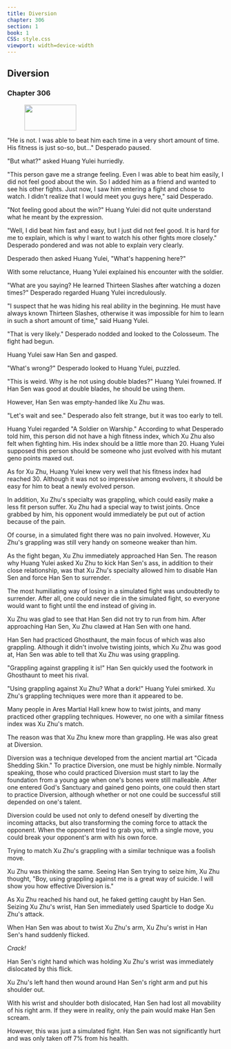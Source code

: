 ```yaml
---
title: Diversion
chapter: 306
section: 1
book: 1
CSS: style.css
viewport: width=device-width
---
```


## Diversion

### Chapter 306

<figure>
	<img src="../Images/gem.gif" alt="" id="gem" width="120" height="60" />
</figure>

"He is not. I was able to beat him each time in a very short amount of time. His fitness is just so-so, but…" Desperado paused.

"But what?" asked Huang Yulei hurriedly.

"This person gave me a strange feeling. Even I was able to beat him easily, I did not feel good about the win. So I added him as a friend and wanted to see his other fights. Just now, I saw him entering a fight and chose to watch. I didn't realize that I would meet you guys here," said Desperado.

"Not feeling good about the win?" Huang Yulei did not quite understand what he meant by the expression.

"Well, I did beat him fast and easy, but I just did not feel good. It is hard for me to explain, which is why I want to watch his other fights more closely." Desperado pondered and was not able to explain very clearly.

Desperado then asked Huang Yulei, "What's happening here?"

With some reluctance, Huang Yulei explained his encounter with the soldier.

"What are you saying? He learned Thirteen Slashes after watching a dozen times?" Desperado regarded Huang Yulei incredulously.

"I suspect that he was hiding his real ability in the beginning. He must have always known Thirteen Slashes, otherwise it was impossible for him to learn in such a short amount of time," said Huang Yulei.

"That is very likely." Desperado nodded and looked to the Colosseum. The fight had begun.

Huang Yulei saw Han Sen and gasped.

"What's wrong?" Desperado looked to Huang Yulei, puzzled.

"This is weird. Why is he not using double blades?" Huang Yulei frowned. If Han Sen was good at double blades, he should be using them.

However, Han Sen was empty-handed like Xu Zhu was.

"Let's wait and see." Desperado also felt strange, but it was too early to tell.

Huang Yulei regarded "A Soldier on Warship." According to what Desperado told him, this person did not have a high fitness index, which Xu Zhu also felt when fighting him. His index should be a little more than 20. Huang Yulei supposed this person should be someone who just evolved with his mutant geno points maxed out.

As for Xu Zhu, Huang Yulei knew very well that his fitness index had reached 30. Although it was not so impressive among evolvers, it should be easy for him to beat a newly evolved person.

In addition, Xu Zhu's specialty was grappling, which could easily make a less fit person suffer. Xu Zhu had a special way to twist joints. Once grabbed by him, his opponent would immediately be put out of action because of the pain.

Of course, in a simulated fight there was no pain involved. However, Xu Zhu's grappling was still very handy on someone weaker than him.

As the fight began, Xu Zhu immediately approached Han Sen. The reason why Huang Yulei asked Xu Zhu to kick Han Sen's ass, in addition to their close relationship, was that Xu Zhu's specialty allowed him to disable Han Sen and force Han Sen to surrender.

The most humiliating way of losing in a simulated fight was undoubtedly to surrender. After all, one could never die in the simulated fight, so everyone would want to fight until the end instead of giving in.

Xu Zhu was glad to see that Han Sen did not try to run from him. After approaching Han Sen, Xu Zhu clawed at Han Sen with one hand.

Han Sen had practiced Ghosthaunt, the main focus of which was also grappling. Although it didn't involve twisting joints, which Xu Zhu was good at, Han Sen was able to tell that Xu Zhu was using grappling.

"Grappling against grappling it is!" Han Sen quickly used the footwork in Ghosthaunt to meet his rival.

"Using grappling against Xu Zhu? What a dork!" Huang Yulei smirked. Xu Zhu's grappling techniques were more than it appeared to be.

Many people in Ares Martial Hall knew how to twist joints, and many practiced other grappling techniques. However, no one with a similar fitness index was Xu Zhu's match.

The reason was that Xu Zhu knew more than grappling. He was also great at Diversion.

Diversion was a technique developed from the ancient martial art "Cicada Shedding Skin." To practice Diversion, one must be highly nimble. Normally speaking, those who could practiced Diversion must start to lay the foundation from a young age when one's bones were still malleable. After one entered God's Sanctuary and gained geno points, one could then start to practice Diversion, although whether or not one could be successful still depended on one's talent.

Diversion could be used not only to defend oneself by diverting the incoming attacks, but also transforming the coming force to attack the opponent. When the opponent tried to grab you, with a single move, you could break your opponent's arm with his own force.

Trying to match Xu Zhu's grappling with a similar technique was a foolish move.

Xu Zhu was thinking the same. Seeing Han Sen trying to seize him, Xu Zhu thought, "Boy, using grappling against me is a great way of suicide. I will show you how effective Diversion is."

As Xu Zhu reached his hand out, he faked getting caught by Han Sen. Seizing Xu Zhu's wrist, Han Sen immediately used Sparticle to dodge Xu Zhu's attack.

When Han Sen was about to twist Xu Zhu's arm, Xu Zhu's wrist in Han Sen's hand suddenly flicked.

*Crack!*

Han Sen's right hand which was holding Xu Zhu's wrist was immediately dislocated by this flick.

Xu Zhu's left hand then wound around Han Sen's right arm and put his shoulder out.

With his wrist and shoulder both dislocated, Han Sen had lost all movability of his right arm. If they were in reality, only the pain would make Han Sen scream.

However, this was just a simulated fight. Han Sen was not significantly hurt and was only taken off 7% from his health.